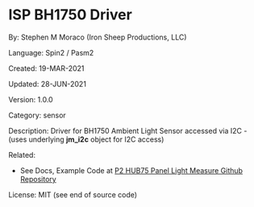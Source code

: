 # ISP BH1750 Driver

By: Stephen M Moraco (Iron Sheep Productions, LLC)

Language: Spin2 / Pasm2

Created: 19-MAR-2021

Updated: 28-JUN-2021

Version: 1.0.0

Category: sensor

Description:
Driver for BH1750 Ambient Light Sensor accessed via I2C - (uses underlying **jm_i2c** object for I2C access)

Related: 

- See Docs, Example Code at [P2 HUB75 Panel Light Measure Github Repository](https://github.com/ironsheep/P2-Panel-Light-Measure)

License: MIT (see end of source code)
